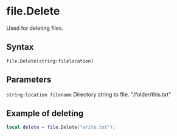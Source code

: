 # file.Delete
Used for deleting files.

## Syntax
```
file.Delete(string:filelocation)
```

## Parameters

```string:location filename``` Directory string to file. "/folder/this.txt"

## Example of deleting
```lua
local delete = file.Delete("write.txt");
```